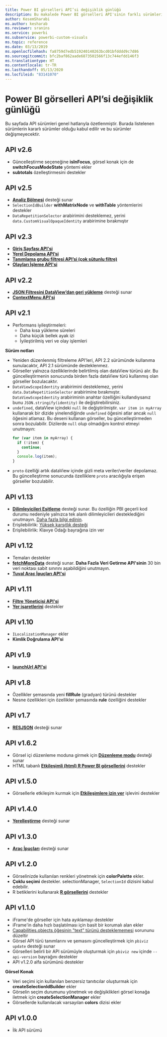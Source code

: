 ```yaml
---
title: Power BI görselleri API’si değişiklik günlüğü
description: Bu makalede Power BI görselleri API'sinin farklı sürümleri arasındaki temel farklar açıklanmaktadır.
author: KesemSharabi
ms.author: kesharab
ms.reviewer: sranins
ms.service: powerbi
ms.subservice: powerbi-custom-visuals
ms.topic: reference
ms.date: 03/13/2019
ms.openlocfilehash: fa8759d7edb519240140263bcd01bfdddd9c7d86
ms.sourcegitcommit: bfc2baf862aade6873501566f13c744efdd146f3
ms.translationtype: HT
ms.contentlocale: tr-TR
ms.lasthandoff: 05/13/2020
ms.locfileid: "83141070"
---
```

# <a name="power-bi-visuals-api-changelog"></a>Power BI görselleri API’si değişiklik günlüğü
Bu sayfada API sürümleri genel hatlarıyla özetlenmiştir. Burada listelenen sürümlerin kararlı sürümler olduğu kabul edilir ve bu sürümler değişmeyecektir.

## <a name="api-v26"></a>API v2.6
  * Güncelleştirme seçeneğine **isInFocus**, görsel konak için de **switchFocusModeState** yöntemi ekler
  * **subtotals** özelleştirmesini destekler

## <a name="api-v25"></a>API v2.5
  * **[Analiz Bölmesi](./analytics-pane.md)** desteği sunar
  * `SelectionIdBuilder` **withMatrixNode** ve **withTable** yöntemlerini destekler
  * `DataRepetitionSelector` arabirimini desteklemez, yerini `data.CustomVisualOpaqueIdentity` arabirimine bırakmıştır

## <a name="api-v23"></a>API v2.3
  * **[Giriş Sayfası API'si](./landing-page.md)**
  * **[Yerel Depolama API’si](./local-storage.md)**
  * **[Tanımlama grubu filtresi API’si (çok sütunlu filtre)](./filter-api.md#the-tuple-filter-api-multi-column-filter)**
  * **[Olayları İşleme API'si](./event-service.md#render-events-in-power-bi-visuals)**

## <a name="api-v22"></a>API v2.2
  * **[JSON Filtresini DataView’dan geri yükleme](./filter-api.md#restore-the-json-filter-from-the-data-view)** desteği sunar
  * **[ContextMenu API'si](./context-menu.md)**

## <a name="api-v21"></a>API v2.1
  * Performans iyileştirmeleri:
    * Daha kısa yükleme süreleri
    * Daha küçük bellek ayak izi
    * İyileştirilmiş veri ve olay işlemleri  

**Sürüm notları**
* Yeniden düzenlenmiş filtreleme API'leri, API 2.2 sürümünde kullanıma sunulacaktır, API 2.1 sürümünde desteklenmez.
* Görseller yalnızca özelliklerinde belirtilmiş olan dataView türünü alır. Bu güncelleştirmenin sonucunda birden fazla dataView türü kullanmış olan görseller bozulacaktır.
* `DataViewScopeIdentity` arabirimini desteklemez, yerini `data.DataRepetitionSelector` arabirimine bırakmıştır. `DataViewScopeIdentity` arabiriminin anahtar özelliğini kullandıysanız bunu `JSON.stringify(identity)` ile değiştirebilirsiniz.
* `undefined`, dataView içindeki `null` ile değiştirilmiştir. `var item in myArray` kullanarak bir dizide yinelendiğinde `undefined` öğesini atlar ancak `null` öğesini atlamaz. Bu deseni kullanan görseller, bu güncelleştirmeden sonra bozulabilir. Dizilerde `null` olup olmadığını kontrol etmeyi unutmayın:
   ```typescript
   for (var item in myArray) {
     if (!item) {
       continue;
     }
     console.log(item);
   }
   ```
* `proto` özelliği artık dataView içinde gizli meta veriler/veriler depolamaz. Bu güncelleştirme sonucunda özelliklere `proto` aracılığıyla erişen görseller bozulabilir.

## <a name="api-v113"></a>API v1.13
* **[Dilimleyicileri Eşitleme](./enable-sync-slicers.md)** desteği sunar. Bu özelliğin PBI geçerli kod durumu nedeniyle yalnızca tek alanlı dilimleyicileri desteklediğini unutmayın. [Daha fazla bilgi edinin](/power-bi/desktop-slicers).
* Erişilebilirlik: [Yüksek karşıtlık desteği](./high-contrast-support.md) 
* Erişilebilirlik: Klavye Odağı bayrağına izin ver

## <a name="api-v112"></a>API v1.12
* Temaları destekler
* **[fetchMoreData](./fetch-more-data.md)** desteği sunar. **Daha Fazla Veri Getirme API'sinin** 30 bin veri noktası sabit sınırını aşabildiğini unutmayın.
* **[Tuval Araç İpuçları API'si](./add-tooltips.md#add-report-page-tooltips)**

## <a name="api-v111"></a>API v1.11
* **[Filtre Yöneticisi API'si](./filter-api.md)**
* **[Yer işaretlerini](./bookmarks-support.md)** destekler 

## <a name="api-v110"></a>API v1.10
* `ILocalizationManager` ekler
* **Kimlik Doğrulama API'si**

## <a name="api-v19"></a>API v1.9
* **[launchUrl API'si](./launch-url.md)**

## <a name="api-v18"></a>API v1.8
* Özellikler şemasında yeni **fillRule** (gradyan) türünü destekler
* Nesne özellikleri için özellikler şemasında **rule** özelliğini destekler

## <a name="api-v17"></a>API v1.7
* **[RESJSON](./localization.md#resource-file)** desteği sunar

## <a name="api-v162"></a>API v1.6.2
* Görsel içi düzenleme moduna girmek için **[Düzenleme modu](./advanced-edit-mode.md)** desteği sunar
* HTML tabanlı **[Etkileşimli (html) R Power BI görsellerini](https://microsoft.github.io/PowerBI-visuals/tutorials/building-r-powered-custom-visual/creating-r-visuals.md)** destekler

## <a name="api-v150"></a>API v1.5.0
* Görsellerle etkileşim kurmak için **[Etkileşimlere izin ver](./visuals-interactions.md)** işlevini destekler

## <a name="api-v140"></a>API v1.4.0
* **[Yerelleştirme](./localization.md)** desteği sunar

## <a name="api-v130"></a>API v1.3.0
* **[Araç İpuçları](./add-tooltips.md)** desteği sunar

## <a name="api-v120"></a>API v1.2.0
* Görselinizde kullanılan renkleri yönetmek için **colorPalette** ekler.
* **Çoklu seçimi** destekler. selectionManager, `SelectionId` dizisini kabul edebilir.
* R betiklerini kullanarak **[R görsellerini](https://microsoft.github.io/PowerBI-visuals/tutorials/building-r-powered-custom-visual/creating-r-visuals.md)** destekler

## <a name="api-v110"></a>API v1.1.0
* iFrame'de görseller için hata ayıklamayı destekler
* iFrame'in daha hızlı başlatılması için basit bir korumalı alan ekler
* [Capabilities.objects öğesinin "text" türünü desteklememesi](https://github.com/Microsoft/PowerBI-visuals-tools/issues/12) sorununu düzeltir
* Görsel API türü tanımlarını ve şemasını güncelleştirmek için `pbiviz update` desteği sunar
* Görselleri belirli bir API sürümüyle oluşturmak için `pbiviz new` içinde `--api-version` bayrağını destekler
* API v1.2.0 alfa sürümünü destekler

**Görsel Konak**
* Veri seçimi için kullanılan benzersiz tanıtıcılar oluşturmak için **createSelectionIdBuilder** ekler
* Görselin seçim durumunu yönetmek ve değişiklikleri görsel konağa iletmek için **createSelectionManager** ekler
* Görsellerde kullanılacak varsayılan **colors** dizisi ekler

## <a name="api-v100"></a>API v1.0.0
* İlk API sürümü
